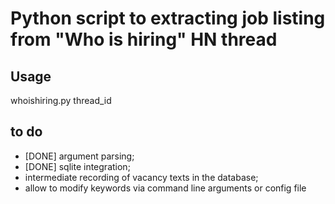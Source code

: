 # Python script to extracting job listing from "Who is hiring" HN thread

## Usage

whoishiring.py thread_id

## to do

- [DONE] argument parsing;
- [DONE] sqlite integration;
- intermediate recording of vacancy texts in the database;
- allow to modify keywords via command line arguments or config file
